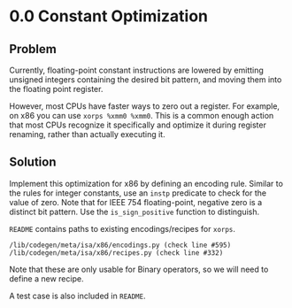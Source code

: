 # 0.0 Constant Optimization

## Problem

Currently, floating-point constant instructions are lowered by emitting
unsigned integers containing the desired bit pattern, and moving them into
the floating point register.

However, most CPUs have faster ways to zero out a register. For example, on
x86 you can use `xorps %xmm0 %xmm0`. This is a common enough action that most
CPUs recognize it specifically and optimize it during register renaming,
rather than actually executing it.

## Solution

Implement this optimization for x86 by defining an encoding rule. Similar to
the rules for integer constants, use an `instp` predicate to check for the
value of zero. Note that for IEEE 754 floating-point, negative zero is a
distinct bit pattern. Use the `is_sign_positive` function to distinguish.

`README` contains paths to existing encodings/recipes for `xorps`.

```
/lib/codegen/meta/isa/x86/encodings.py (check line #595)
/lib/codegen/meta/isa/x86/recipes.py (check line #332)
```

Note that these are only usable for Binary operators, so we will need to
define a new recipe.

A test case is also included in `README`.


